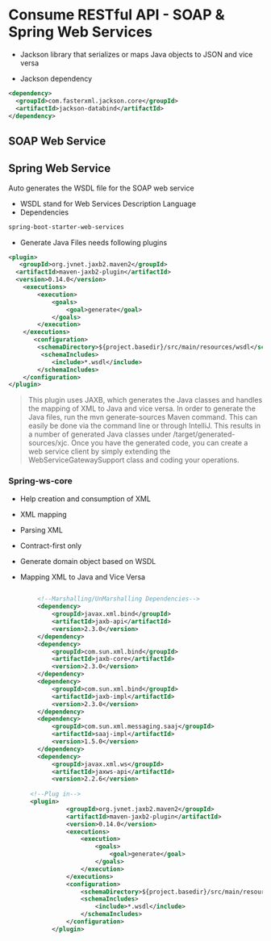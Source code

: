 # Consume RESTful API - SOAP & Spring Web Services

- Jackson 
library that serializes or maps Java objects to JSON and vice versa

- Jackson dependency
```xml
<dependency>
  <groupId>com.fasterxml.jackson.core</groupId>
  <artifactId>jackson-databind</artifactId>
</dependency>
```

## SOAP Web Service

## Spring Web Service
Auto generates the WSDL file for the SOAP web service
- WSDL stand for Web Services Description Language
- Dependencies
```xml
spring-boot-starter-web-services
```
- Generate Java Files needs following plugins 
```xml
<plugin>
   <groupId>org.jvnet.jaxb2.maven2</groupId>
  <artifactId>maven-jaxb2-plugin</artifactId>
  <version>0.14.0</version>
    <executions>
        <execution>
            <goals>
                <goal>generate</goal>
            </goals>
        </execution>
    </executions>
       <configuration>
        <schemaDirectory>${project.basedir}/src/main/resources/wsdl</schemaDirectory>
         <schemaIncludes>
            <include>*.wsdl</include>
        </schemaIncludes>
    </configuration>
</plugin>
```
>This plugin uses JAXB, which generates the Java classes and handles the mapping of XML to Java and vice versa. In order to generate the Java files, run the mvn generate-sources  Maven command. This can easily be done via the command line or through IntelliJ. This results in a number of generated Java classes under /target/generated-sources/xjc. Once you have the generated code, you can create a web service client by simply extending the WebServiceGatewaySupport class and coding your operations.

### Spring-ws-core
- Help creation and consumption of XML 
- XML mapping
- Parsing XML
- Contract-first only
- Generate domain object based on WSDL

- Mapping XML to Java and Vice Versa
```xml
  
		<!--Marshalling/UnMarshalling Dependencies-->
		<dependency>
			<groupId>javax.xml.bind</groupId>
			<artifactId>jaxb-api</artifactId>
			<version>2.3.0</version>
		</dependency>
		<dependency>
			<groupId>com.sun.xml.bind</groupId>
			<artifactId>jaxb-core</artifactId>
			<version>2.3.0</version>
		</dependency>
		<dependency>
			<groupId>com.sun.xml.bind</groupId>
			<artifactId>jaxb-impl</artifactId>
			<version>2.3.0</version>
		</dependency>
		<dependency>
			<groupId>com.sun.xml.messaging.saaj</groupId>
			<artifactId>saaj-impl</artifactId>
			<version>1.5.0</version>
		</dependency>
		<dependency>
			<groupId>javax.xml.ws</groupId>
			<artifactId>jaxws-api</artifactId>
			<version>2.2.6</version>
      
      <!--Plug in-->
      <plugin>
				<groupId>org.jvnet.jaxb2.maven2</groupId>
				<artifactId>maven-jaxb2-plugin</artifactId>
				<version>0.14.0</version>
				<executions>
					<execution>
						<goals>
							<goal>generate</goal>
						</goals>
					</execution>
				</executions>
				<configuration>
					<schemaDirectory>${project.basedir}/src/main/resources/wsdl</schemaDirectory>
					<schemaIncludes>
						<include>*.wsdl</include>
					</schemaIncludes>
				</configuration>
			</plugin>

```
